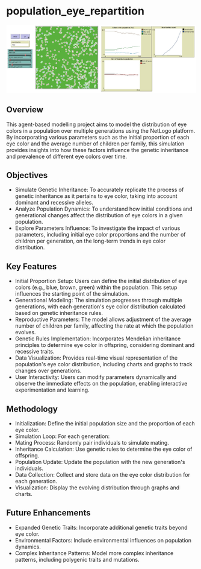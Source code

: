 # population_eye_repartition

![Project Banner](Project.jpg)

## Overview
This agent-based modelling project aims to model the distribution of eye colors in a population over multiple generations using the NetLogo platform. By incorporating various parameters such as the initial proportion of each eye color and the average number of children per family, this simulation provides insights into how these factors influence the genetic inheritance and prevalence of different eye colors over time.

## Objectives
* Simulate Genetic Inheritance: To accurately replicate the process of genetic inheritance as it pertains to eye color, taking into account dominant and recessive alleles.
* Analyze Population Dynamics: To understand how initial conditions and generational changes affect the distribution of eye colors in a given population.
* Explore Parameters Influence: To investigate the impact of various parameters, including initial eye color proportions and the number of children per generation, on the long-term trends in eye color distribution.

## Key Features
* Initial Proportion Setup: Users can define the initial distribution of eye colors (e.g., blue, brown, green) within the population. This setup influences the starting point of the simulation.
* Generational Modeling: The simulation progresses through multiple generations, with each generation's eye color distribution calculated based on genetic inheritance rules.
* Reproductive Parameters: The model allows adjustment of the average number of children per family, affecting the rate at which the population evolves.
* Genetic Rules Implementation: Incorporates Mendelian inheritance principles to determine eye color in offspring, considering dominant and recessive traits.
* Data Visualization: Provides real-time visual representation of the population's eye color distribution, including charts and graphs to track changes over generations.
* User Interactivity: Users can modify parameters dynamically and observe the immediate effects on the population, enabling interactive experimentation and learning.

## Methodology
* Initialization: Define the initial population size and the proportion of each eye color.
* Simulation Loop: For each generation:
* Mating Process: Randomly pair individuals to simulate mating.
* Inheritance Calculation: Use genetic rules to determine the eye color of offspring.
* Population Update: Update the population with the new generation's individuals.
* Data Collection: Collect and store data on the eye color distribution for each generation.
* Visualization: Display the evolving distribution through graphs and charts.

## Future Enhancements
* Expanded Genetic Traits: Incorporate additional genetic traits beyond eye color.
* Environmental Factors: Include environmental influences on population dynamics.
* Complex Inheritance Patterns: Model more complex inheritance patterns, including polygenic traits and mutations.
